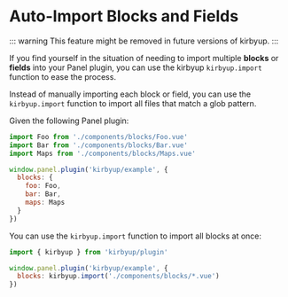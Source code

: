 # Auto-Import Blocks and Fields

::: warning
This feature might be removed in future versions of kirbyup.
:::

If you find yourself in the situation of needing to import multiple **blocks** or **fields** into your Panel plugin, you can use the kirbyup `kirbyup.import` function to ease the process.

Instead of manually importing each block or field, you can use the `kirbyup.import` function to import all files that match a glob pattern.

Given the following Panel plugin:

```js
import Foo from './components/blocks/Foo.vue'
import Bar from './components/blocks/Bar.vue'
import Maps from './components/blocks/Maps.vue'

window.panel.plugin('kirbyup/example', {
  blocks: {
    foo: Foo,
    bar: Bar,
    maps: Maps
  }
})
```

You can use the `kirbyup.import` function to import all blocks at once:

```js
import { kirbyup } from 'kirbyup/plugin'

window.panel.plugin('kirbyup/example', {
  blocks: kirbyup.import('./components/blocks/*.vue')
})
```
